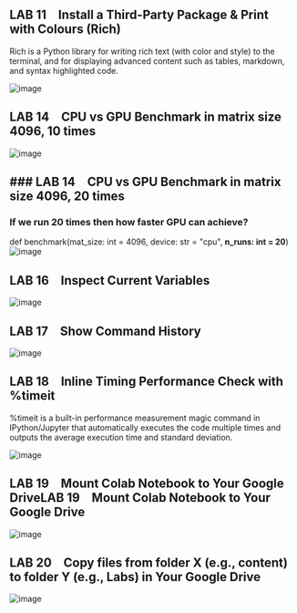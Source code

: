 ## LAB 11 Install a Third-Party Package & Print with Colours (Rich)
Rich is a Python library for writing rich text (with color and style) to the terminal, and for displaying advanced content such as tables, markdown, and syntax highlighted code.

![image](https://github.com/user-attachments/assets/57a41814-667b-4028-86be-d3b93c434088)

## LAB 14 CPU vs GPU Benchmark in matrix size 4096, 10 times
![image](https://github.com/user-attachments/assets/dfab5f08-5e7d-4789-9c40-88ffa5bad8ad)

## ### LAB 14 CPU vs GPU Benchmark in matrix size 4096, 20 times

### If we run 20 times then how faster GPU can achieve?

def benchmark(mat_size: int = 4096, device: str = "cpu", **n_runs: int = 20**)
![image](https://github.com/user-attachments/assets/332d1c7f-07c8-4577-8b60-ab857b4229b8)

## LAB 16 Inspect Current Variables
![image](https://github.com/user-attachments/assets/4ba40352-c268-4e1e-a2a1-99417ea9fa22)

## LAB 17 Show Command History
![image](https://github.com/user-attachments/assets/470fd946-19cb-41b5-b742-75727fc6d695)

## LAB 18 Inline Timing Performance Check with %timeit

%timeit is a built-in performance measurement magic command in IPython/Jupyter that automatically executes the code multiple times and outputs the average execution time and standard deviation.

![image](https://github.com/user-attachments/assets/4924f7e3-06da-44a1-89fc-424ad9e39b4e)

## LAB 19 Mount Colab Notebook to Your Google DriveLAB 19 Mount Colab Notebook to Your Google Drive

![image](https://github.com/user-attachments/assets/54c59a45-9864-4073-a9c8-5893ff530c75)

## LAB 20 Copy files from folder X (e.g., content) to folder Y (e.g., Labs) in Your Google Drive

![image](https://github.com/user-attachments/assets/352913a3-a30b-4fb6-b73c-1df6a4174e17)

